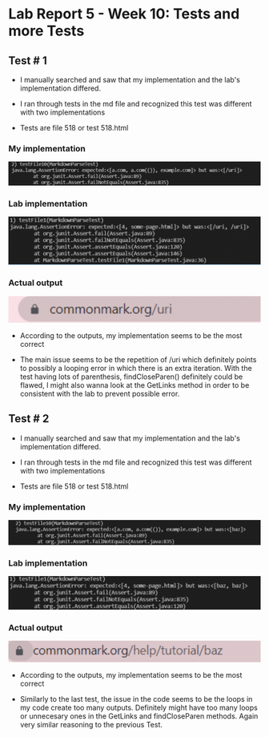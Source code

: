 # Lab Report 5 - Week 10: Tests and more Tests

## Test # 1

* I manually searched and saw that my implementation and the lab's implementation differed.

* I ran through tests in the md file and recognized this test was different with two implementations

* Tests are file 518 or test 518.html

### My implementation
![](MyImp.png)

### Lab implementation
![](LabImp.png)

### Actual output
![](ActualImp.png)

* According to the outputs, my implementation seems to be the most correct

* The main issue seems to be the repetition of /uri which definitely points to possibly a looping error in which there is an extra iteration. With the test having lots of parenthesis, findCloseParen() definitely could be flawed, I might also wanna look at the GetLinks method in order to be consistent with the lab to prevent possible error.

## Test # 2

* I manually searched and saw that my implementation and the lab's implementation differed.

* I ran through tests in the md file and recognized this test was different with two implementations

* Tests are file 518 or test 518.html

### My implementation
![](MyImp2.png)

### Lab implementation
![](LabImp2.png)

### Actual output
![](ActualImp2.png)

* According to the outputs, my implementation seems to be the most correct

* Similarly to the last test, the issue in the code seems to be the loops in my code create too many outputs. Definitely might have too many loops or unnecesary ones in the GetLinks and findCloseParen methods. Again very similar reasoning to the previous Test.